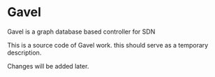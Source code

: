 # Gavel
Gavel is a graph database based controller for SDN


This is a source code of Gavel work. this should serve as a temporary description. 

Changes will be added later. 
